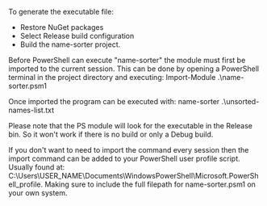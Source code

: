 To generate the executable file:
- Restore NuGet packages
- Select Release build configuration 
- Build the name-sorter project.

Before PowerShell can execute "name-sorter" the module must first be imported to the current session. This can be done by opening a PowerShell terminal in the project directory and executing:
  Import-Module .\name-sorter.psm1

Once imported the program can be executed with:
	name-sorter .\unsorted-names-list.txt

Please note that the PS module will look for the executable in the Release bin. So it won't work if there is no build or only a Debug build.

If you don't want to need to import the command every session then the import command can be added to your PowerShell user profile script. Usually found at:
  C:\Users\USER_NAME\Documents\WindowsPowerShell\Microsoft.PowerShell_profile.
Making sure to include the full filepath for name-sorter.psm1 on your own system.